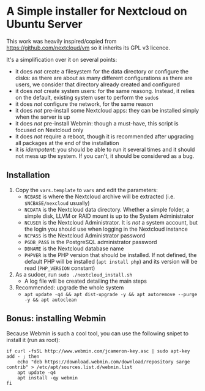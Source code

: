 # A Simple installer for Nextcloud on Ubuntu Server

This work was heavily inspired/copied from https://github.com/nextcloud/vm so it inherits its GPL v3 licence.

It's a simplification over it on several points:
* it does *not* create a filesystem for the data directory or configure the disks: as there are about as many different configurations as there are users, we consider that directory already created and configured
* it does *not* create system users: for the same reasong. Instead, it relies on the default, existing system user to perform the `sudo`s
* it does *not* configure the network, for the same reason
* it does *not* pre-install some Nextcloud apps: they can be installed simply when the server is up
* it does *not* pre-install Webmin: though a must-have, this script is focused on Nextcloud only
* it does *not* require a reboot, though it is recommended after upgrading all packages at the end of the installation
* it is *idempotent*: you should be able to run it several times and it should not mess up the system. If you can't, it should be considered as a bug.

## Installation

1. Copy the `vars.template` to `vars` and edit the parameters:
    * `NCBASE` is where the Nextcloud archive will be extracted (i.e. `$NCBASE/nexcloud` usually)
    * `NCDATA` is the Nextcloud data directory. Whether a simple folder, a simple disk, LLVM or RAID mount is up to the System Administrator
    * `NCUSER` is the Nextcloud Administrator. It is *not* a system account, but the login you should use when logging in the Nextcloud instance
    * `NCPASS` is the Nextcloud Administrator password
    * `PGDB_PASS` is the PostgreSQL administrator password
    * `DBNAME` is the Nextcloud database name
    * `PHPVER` is the PHP version that should be installed. If not defined, the default PHP will be installed (`apt install php`) and its version will be read (`PHP_VERSION` constant)
2. As a sudoer, run `sudo ./nextcloud_install.sh`
    * A log file will be created detailing the main steps
3. Recommended: upgrade the whole system
    * `apt update -q4 && apt dist-upgrade -y && apt autoremove --purge -y && apt autoclean`

## Bonus: installing Webmin

Because Webmin is such a cool tool, you can use the following snipet to install it (run as root):
```
if curl -fsSL http://www.webmin.com/jcameron-key.asc | sudo apt-key add - ; then
    echo "deb https://download.webmin.com/download/repository sarge contrib" > /etc/apt/sources.list.d/webmin.list
    apt update -q4
    apt install -qy webmin
fi
```
